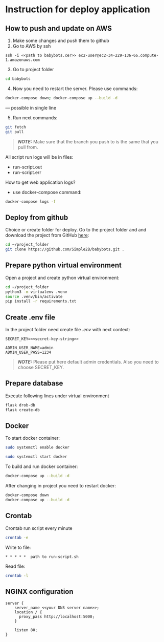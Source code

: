 # Instruction for deploy application

## How to push and update on AWS

1. Make some changes and push them to github
2. Go to AWS by ssh

```ssh
ssh -i <<path to babybots.cer>> ec2-user@ec2-34-229-136-66.compute-1.amazonaws.com
```

3. Go to project folder

```bash
cd babybots
```

4. Now you need to restart the server. Please use commands:
```bash
docker-compose down; docker-compose up --build -d
```
— possible in single line

5. Run next commands:

```bash
git fetch
git pull
```

> **_NOTE:_** Make sure that the branch you push to is the same that you pull from.

All script run logs will be in files:

- run-script.out
- run-script.err

How to get web application logs?

- use docker-compose command:

```bash
docker-compose logs -f
```

## Deploy from github

Choice or create folder for deploy. Go to the project folder and and download the project from GitHub [here](https://github.com/Simple2B/babybots):

```bash
cd ~/project_folder
git clone https://github.com/Simple2B/babybots.git .
```

## Prepare python virtual environment

Open a project and create python virtual environment:

```bash
cd ~/project_folder
python3 -m virtualenv .venv
source .venv/bin/activate
pip install -r requirements.txt
```

## Create .env file

In the project folder need create file _.env_ with next context:

```dotenv
SECRET_KEY=<<secret-key-string>>

ADMIN_USER_NAME=admin
ADMIN_USER_PASS=1234
```

> **_NOTE:_** Please put here default admin credentials. Also you need to choose SECRET_KEY.

## Prepare database

Execute following lines under virtual environment

```bash
flask drob-db
flask create-db
```

## Docker
To start docker container:

```bash
sudo systemctl enable docker
```

```bash
sudo systemctl start docker
```

To build and run docker container:

```bash
docker-compose up --build -d
```

After changing in project you need to restart docker:
```bash
docker-compose down
docker-compose up --build -d
```


## Crontab

Crontab run script every minute

```bash
crontab -e
```

Write to file:

```crontab
* * * * *  path to run-script.sh
```

Read file:

```bash
crontab -l
```

## NGINX configuration

```nginx
server {
    server_name <<your DNS server name>>;
    location / {
      proxy_pass http://localhost:5000;
    }

    listen 80;
}
```
